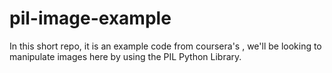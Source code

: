 # pil-image-example
In this short repo, it is an example code from coursera's , we'll be looking to manipulate images here by using the PIL Python Library. 

